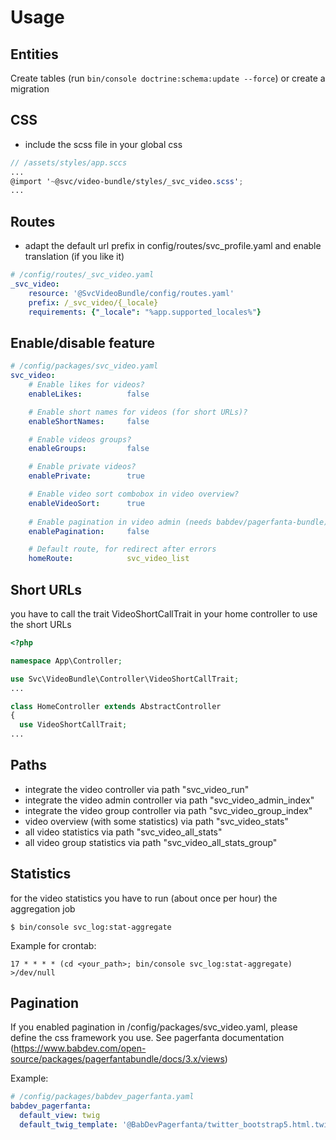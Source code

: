 # Usage

## Entities
Create tables (run `bin/console doctrine:schema:update --force`) or create a migration

## CSS
- include the scss file in your global css

```scss
// /assets/styles/app.sccs
...
@import '~@svc/video-bundle/styles/_svc_video.scss';
...
```

## Routes
- adapt the default url prefix in config/routes/svc_profile.yaml and enable translation (if you like it)

```yaml
# /config/routes/_svc_video.yaml
_svc_video:
    resource: '@SvcVideoBundle/config/routes.yaml'
    prefix: /_svc_video/{_locale}
    requirements: {"_locale": "%app.supported_locales%"}
```

## Enable/disable feature
```yaml
# /config/packages/svc_video.yaml
svc_video:
    # Enable likes for videos?
    enableLikes:          false

    # Enable short names for videos (for short URLs)?
    enableShortNames:     false

    # Enable videos groups?
    enableGroups:         false

    # Enable private videos?
    enablePrivate:        true

    # Enable video sort combobox in video overview?
    enableVideoSort:      true
  
    # Enable pagination in video admin (needs babdev/pagerfanta-bundle)?
    enablePagination:     false

    # Default route, for redirect after errors
    homeRoute:            svc_video_list

```

## Short URLs
you have to call the trait VideoShortCallTrait in your home controller to use the short URLs
```php
<?php

namespace App\Controller;

use Svc\VideoBundle\Controller\VideoShortCallTrait;
...

class HomeController extends AbstractController
{
  use VideoShortCallTrait;
...
```

## Paths
- integrate the video controller via path "svc_video_run"
- integrate the video admin controller via path "svc_video_admin_index"
- integrate the video group controller via path "svc_video_group_index"
- video overview (with some statistics) via path "svc_video_stats"
- all video statistics via path "svc_video_all_stats"
- all video group statistics via path "svc_video_all_stats_group"

## Statistics

for the video statistics you have to run (about once per hour) the aggregation job

```console
$ bin/console svc_log:stat-aggregate
```

Example for crontab:
```
17 * * * * (cd <your_path>; bin/console svc_log:stat-aggregate) >/dev/null
```

## Pagination

If you enabled pagination in /config/packages/svc_video.yaml, please define the css framework you use.
See pagerfanta documentation (https://www.babdev.com/open-source/packages/pagerfantabundle/docs/3.x/views) 

Example:

```yaml
# /config/packages/babdev_pagerfanta.yaml
babdev_pagerfanta:
  default_view: twig
  default_twig_template: '@BabDevPagerfanta/twitter_bootstrap5.html.twig'
```
